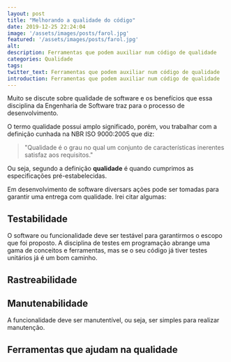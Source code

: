 ```yaml
---
layout: post
title: "Melhorando a qualidade do código"
date: 2019-12-25 22:24:04
image: '/assets/images/posts/farol.jpg'
featured: '/assets/images/posts/farol.jpg'
alt:
description: Ferramentas que podem auxiliar num código de qualidade
categories: Qualidade
tags:
twitter_text: Ferramentas que podem auxiliar num código de qualidade
introduction: Ferramentas que podem auxiliar num código de qualidade
---
```


Muito se discute sobre qualidade de software e os benefícios que essa disciplina da Engenharia de Software traz para o processo de desenvolvimento. 

O termo qualidade possui amplo significado, porém, vou trabalhar com a definição cunhada na NBR ISO 9000:2005 que diz:

> "Qualidade é o grau no qual um conjunto de características inerentes satisfaz aos requisitos."

Ou seja, segundo a definição **qualidade** é quando cumprimos as especificações pré-estabelecidas.

Em desenvolvimento de software diversars ações pode ser tomadas para garantir uma entrega com qualidade. Irei citar algumas: 

## Testabilidade 

O software ou funcionalidade deve ser testável para garantirmos o escopo que foi proposto. A disciplina de testes em programação abrange uma gama de conceitos e ferramentas, mas se o seu código já tiver testes unitários já é um bom caminho.

## Rastreabilidade

## Manutenabilidade

A funcionalidade deve ser manutentível, ou seja, ser simples para realizar manutenção.

## Ferramentas que ajudam na qualidade


